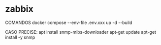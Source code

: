 # zabbix


COMANDOS
docker compose --env-file .env.xxx up -d --build



CASO PRECISE:
apt install snmp-mibs-downloader
apt-get update
apt-get install -y snmp



